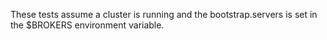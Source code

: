 These tests assume a cluster is running and the bootstrap.servers
is set in the $BROKERS environment variable.


